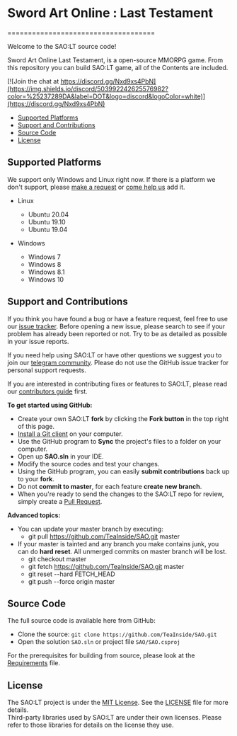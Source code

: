 # Sword Art Online : Last Testament 
====================================

Welcome to the SAO:LT source code! 

Sword Art Online Last Testament, is a open-source MMORPG game.
From this repository you can build SAO:LT game, all of the Contents are included.



[![Join the chat at https://discord.gg/Nxd9xs4PbN](https://img.shields.io/discord/503992242625576982?color=%25237289DA&label=DOT&logo=discord&logoColor=white)](https://discord.gg/Nxd9xs4PbN)


 * [Supported Platforms](#supported-platforms)
 * [Support and Contributions](#support-and-contributions)
 * [Source Code](#source-code)
 * [License](#license)


 ## Supported Platforms

 We support only Windows and Linux right now.
 If there is a platform we don't support, please [make a request](https://github.com/TeaInside/SAO/issues) or [come help us](CONTRIBUTING.md) add it.

 * Linux
   * Ubuntu 20.04
   * Ubuntu 19.10
   * Ubuntu 19.04

 * Windows
   * Windows 7
   * Windows 8
   * Windows 8.1
   * Windows 10


## Support and Contributions

If you think you have found a bug or have a feature request, feel free to use our [issue tracker](https://github.com/TeaInside/SAO/issues). Before opening a new issue, please search to see if your problem has already been reported or not.  Try to be as detailed as possible in your issue reports.

If you need help using SAO:LT or have other questions we suggest you to join our [telegram community](https://t.me/SAO_Game).  Please do not use the GitHub issue tracker for personal support requests.

If you are interested in contributing fixes or features to SAO:LT, please read our [contributors guide](CONTRIBUTING.md) first.

**To get started using GitHub:**

- Create your own SAO:LT **fork** by clicking the __Fork button__ in the top right of this page.
- [Install a Git client](http://help.github.com/articles/set-up-git) on your computer.
- Use the GitHub program to **Sync** the project's files to a folder on your computer.
- Open up **SAO.sln** in your IDE.
- Modify the source codes and test your changes.
- Using the GitHub program, you can easily **submit contributions** back up to your **fork**.
- Do not **commit to master**, for each feature **create new branch**.
- When you're ready to send the changes to the SAO:LT repo for review, simply create a [Pull Request](https://help.github.com/articles/using-pull-requests).

**Advanced topics:**
- You can update your master branch by executing:
  - git pull https://github.com/TeaInside/SAO.git master
- If your master is tainted and any branch you make contains junk, you can do **hard reset**. All unmerged commits on master branch will be lost.
  - git checkout master
  - git fetch https://github.com/TeaInside/SAO.git master
  - git reset --hard FETCH_HEAD
  - git push --force origin master


## Source Code

The full source code is available here from GitHub:

 * Clone the source: `git clone https://github.com/TeaInside/SAO.git`
 * Open the solution `SAO.sln` or project file `SAO/SAO.csproj`

For the prerequisites for building from source, please look at the [Requirements](REQUIREMENTS.md) file.

## License

The SAO:LT project is under the [MIT License](https://opensource.org/licenses/MIT).
See the [LICENSE](LICENSE) file for more details.  
Third-party libraries used by SAO:LT are under their own licenses.  Please refer to those libraries for details on the license they use.